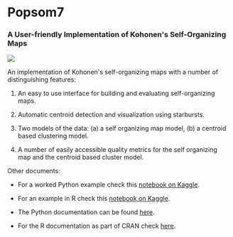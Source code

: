 # Popsom7

### A User-friendly Implementation of Kohonen's Self-Organizing Maps

![](https://raw.githubusercontent.com/lutzhamel/popsom7/master/map.png)

An implementation of Kohonen's self-organizing maps with a number of distinguishing features:

1. An easy to use interface for building and evaluating self-organizing maps.

2. Automatic centroid detection and visualization using starbursts.

3. Two models of the data: (a) a self organizing map model, (b) a centroid based clustering model.

4. A number of easily accessible quality metrics for the self organizing map and the centroid based cluster model.

Other documents: 

* For a worked Python example check this [notebook on Kaggle](https://www.kaggle.com/code/lutzhamel/clustering-with-python-popsom7).

* For an example in R check this [notebook on Kaggle](https://www.kaggle.com/lutzhamel/customer-segmentation-with-soms).

* The Python documentation can be found [here](https://github.com/lutzhamel/popsom7/blob/master/Python/man/documentation.md).

* For the R documentation as part of CRAN check [here](https://CRAN.R-project.org/package=popsom7).
